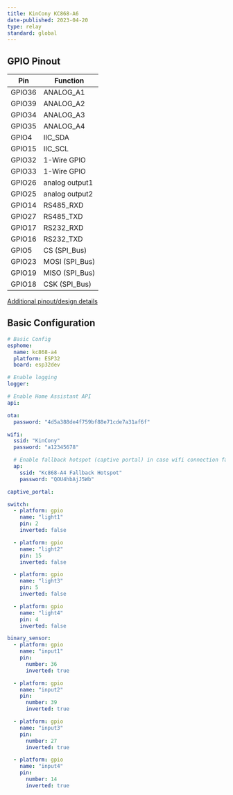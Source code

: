 ```yaml
---
title: KinCony KC868-A6
date-published: 2023-04-20
type: relay
standard: global
---
```


## GPIO Pinout

| Pin    | Function            |
| ------ | ------------------- |
| GPIO36 | ANALOG_A1           |
| GPIO39 | ANALOG_A2           |
| GPIO34 | ANALOG_A3           |
| GPIO35 | ANALOG_A4           |
| GPIO4  | IIC_SDA             |
| GPIO15 | IIC_SCL             |
| GPIO32 | 1-Wire GPIO         |
| GPIO33 | 1-Wire GPIO         |
| GPIO26 | analog  output1     |
| GPIO25 | analog  output2     |
| GPIO14 | RS485_RXD           |
| GPIO27 | RS485_TXD           |
| GPIO17 | RS232_RXD           |
| GPIO16 | RS232_TXD           |
| GPIO5  | CS   (SPI_Bus)      |
| GPIO23 | MOSI (SPI_Bus)      |
| GPIO19 | MISO (SPI_Bus)      |
| GPIO18 | CSK  (SPI_Bus)      |

[Additional pinout/design details](https://www.kincony.com/esp32-6-channel-relay-module-kc868-a6.html)

## Basic Configuration

```yaml
# Basic Config
esphome:
  name: kc868-a4
  platform: ESP32
  board: esp32dev

# Enable logging
logger:

# Enable Home Assistant API
api:

ota:
  password: "4d5a388de4f759bf88e71cde7a31af6f"

wifi:
  ssid: "KinCony"
  password: "a12345678"

  # Enable fallback hotspot (captive portal) in case wifi connection fails
  ap:
    ssid: "Kc868-A4 Fallback Hotspot"
    password: "QOU4hbAjJ5Wb"

captive_portal:

switch:
  - platform: gpio
    name: "light1"
    pin: 2
    inverted: false

  - platform: gpio
    name: "light2"
    pin: 15
    inverted: false

  - platform: gpio
    name: "light3"
    pin: 5
    inverted: false

  - platform: gpio
    name: "light4"
    pin: 4
    inverted: false

binary_sensor:
  - platform: gpio
    name: "input1"
    pin:
      number: 36
      inverted: true

  - platform: gpio
    name: "input2"
    pin:
      number: 39
      inverted: true

  - platform: gpio
    name: "input3"
    pin:
      number: 27
      inverted: true

  - platform: gpio
    name: "input4"
    pin:
      number: 14
      inverted: true
```
